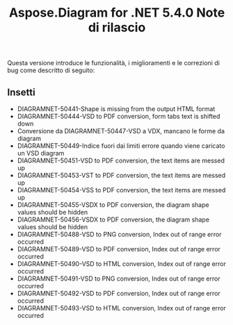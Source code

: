 ﻿---
title: Aspose.Diagram for .NET 5.4.0 Note di rilascio
type: docs
weight: 60
url: /it/net/aspose-diagram-for-net-5-4-0-release-notes/
---
Questa versione introduce le funzionalità, i miglioramenti e le correzioni di bug come descritto di seguito:
## **Insetti**
- DIAGRAMNET-50441-Shape is missing from the output HTML format
- DIAGRAMNET-50444-VSD to PDF conversion, form tabs text is shifted down
- Conversione da DIAGRAMNET-50447-VSD a VDX, mancano le forme da diagram
- DIAGRAMNET-50449-Indice fuori dai limiti errore quando viene caricato un VSD diagram
- DIAGRAMNET-50451-VSD to PDF conversion, the text items are messed up
- DIAGRAMNET-50453-VST to PDF conversion, the text items are messed up
- DIAGRAMNET-50454-VSS to PDF conversion, the text items are messed up
- DIAGRAMNET-50455-VSDX to PDF conversion, the diagram shape values should be hidden
- DIAGRAMNET-50456-VSDX to PDF conversion, the diagram shape values should be hidden
- DIAGRAMNET-50488-VSD to PNG conversion, Index out of range error occurred
- DIAGRAMNET-50489-VSD to PDF conversion, Index out of range error occurred
- DIAGRAMNET-50490-VSD to HTML conversion, Index out of range error occurred
- DIAGRAMNET-50491-VSD to PNG conversion, Index out of range error occurred
- DIAGRAMNET-50492-VSD to PDF conversion, Index out of range error occurred
- DIAGRAMNET-50493-VSD to HTML conversion, Index out of range error occurred
